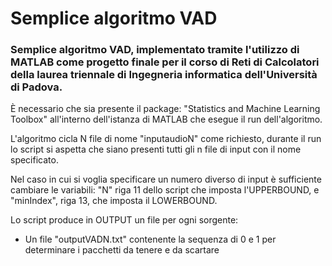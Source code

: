 # **Semplice algoritmo VAD**

<!--- *Read this in other languages: [English](README.en.md).* --->

### Semplice algoritmo VAD, implementato tramite l'utilizzo di MATLAB come progetto finale per il corso di Reti di Calcolatori della laurea triennale di Ingegneria informatica dell'Università di Padova.
È necessario che sia presente il package: "Statistics and Machine Learning Toolbox" all'interno dell'istanza di MATLAB che esegue il run dell'algoritmo. 

L'algoritmo cicla N file di nome "inputaudioN" come richiesto, durante il run lo script si aspetta che siano presenti tutti gli n file di input con il nome specificato. 

Nel caso in cui si voglia specificare un numero diverso di input è sufficiente cambiare le variabili: "N" riga 11 dello script che imposta l'UPPERBOUND, e "minIndex", riga 13, che imposta il LOWERBOUND.

Lo script produce in OUTPUT un file per ogni sorgente:
- Un file "outputVADN.txt" contenente la sequenza di 0 e 1 per determinare i pacchetti da tenere e da scartare
